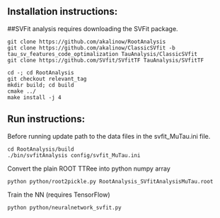 ## Installation instructions:
##SVFit analysis requires downloading the SVFit package.

``` 
git clone https://github.com/akalinow/RootAnalysis
git clone https://github.com/akalinow/ClassicSVfit -b tau_sv_features_code_optimalization TauAnalysis/ClassicSVfit
git clone https://github.com/SVfit/SVfitTF TauAnalysis/SVfitTF

cd -; cd RootAnalysis
git checkout relevant_tag
mkdir build; cd build
cmake ../
make install -j 4
```
## Run instructions:
Before running update path to the data files in the svfit_MuTau.ini file.

```
cd RootAnalysis/build
./bin/svfitAnalysis config/svfit_MuTau.ini
```

Convert the plain ROOT TTRee into python numpy array

```
python python/root2pickle.py RootAnalysis_SVfitAnalysisMuTau.root
```

Train the NN (requires TensorFlow)

```
python python/neuralnetwork_svfit.py
```
